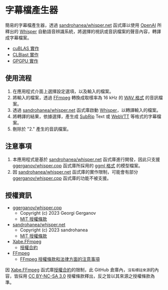 # 字幕檔產生器

簡易的字幕檔產生器，透過 [sandrohanea/whisper.net](https://github.com/sandrohanea/whisper.net) 函式庫以使用 [OpenAI](https://openai.com) 所釋出的 [Whisper](https://openai.com/research/whisper) 自動語音辨識系統，將選擇的視訊或音訊檔案的聲音內容，轉譯成字幕檔案。

- [cuBLAS 實作](https://github.com/rubujo/SubtitleGenerator/tree/cuBLAS)
- [CLBlast 實作](https://github.com/rubujo/SubtitleGenerator/tree/CLBlast)
- [GPGPU 實作](https://github.com/rubujo/SubtitleGenerator/tree/GPGPU)

## 使用流程

1. 在應用程式介面上選擇設定選項，以及輸入的檔案。
2. 將輸入的檔案，透過 [FFmpeg](https://ffmpeg.org/) 轉換成取樣率為 16 kHz 的 [WAV 格式](https://zh.wikipedia.org/zh-tw/WAV) 的音訊檔案。
3. 透過 [sandrohanea/whisper.net](https://github.com/sandrohanea/whisper.net) 函式庫啟動 [Whisper](https://openai.com/research/whisper)，以轉譯輸入的檔案。
4. 將轉譯的結果，依據選擇，產生成 [SubRip](https://zh.wikipedia.org/zh-tw/SubRip) Text 或 [WebVTT](https://developer.mozilla.org/zh-TW/docs/Web/API/WebVTT_API) 等格式的字幕檔案。
5. 刪除於 "2." 產生的音訊檔案。

## 注意事項

1. 本應用程式是基於 [sandrohanea/whisper.net](https://github.com/sandrohanea/whisper.net) 函式庫進行開發，因此只支援 [ggerganov/whisper.cpp](https://github.com/ggerganov/whisper.cpp) 函式庫所採用的 [ggml 格式](https://github.com/ggerganov/whisper.cpp/tree/master/models) 的模型檔案。
2. 因 [sandrohanea/whisper.net](https://github.com/sandrohanea/whisper.net) 函式庫的實作限制，可能會有部分 [ggerganov/whisper.cpp](https://github.com/ggerganov/whisper.cpp) 函式庫的功能不被支援。

## 授權資訊

- [ggerganov/whisper.cpp](https://github.com/ggerganov/whisper.cpp)
   - Copyright (c) 2023  Georgi Gerganov
   - [MIT 授權條款](https://github.com/ggerganov/whisper.cpp/blob/master/LICENSE)
- [sandrohanea/whisper.net](https://github.com/sandrohanea/whisper.net)
   - Copyright (c) 2023 sandrohanea
   - [MIT 授權條款](https://github.com/sandrohanea/whisper.net/blob/main/LICENSE)
- [Xabe.FFmpeg](https://github.com/tomaszzmuda/Xabe.FFmpeg)
   - [授權合約](https://ffmpeg.xabe.net/license.html)
- [FFmpeg](https://ffmpeg.org/)
   - [FFmpeg 授權條款和法律方面的注意事項](https://ffmpeg.org/legal.html)

因 [Xabe.FFmpeg](https://github.com/tomaszzmuda/Xabe.FFmpeg) 函式庫[授權合約](https://ffmpeg.xabe.net/license.html)的限制，此 GitHub 倉庫內，`沒有標註來源`的內容，皆採用 [CC BY-NC-SA 3.0](https://creativecommons.org/licenses/by-nc-sa/3.0/) 授權條款釋出，反之皆以其來源之授權條款為準。
